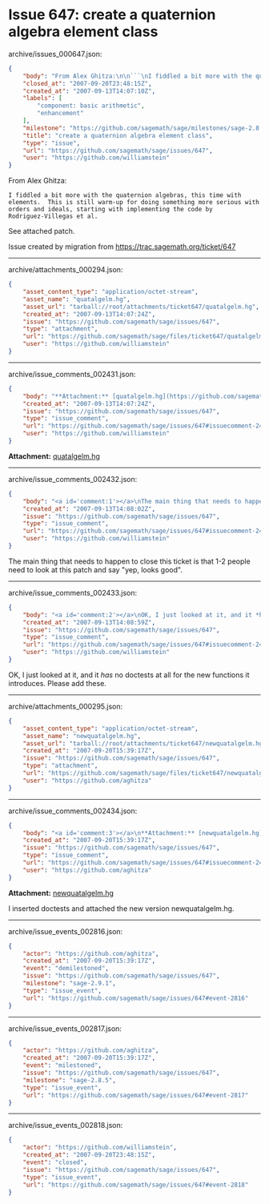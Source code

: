 # Issue 647: create a quaternion algebra element class

archive/issues_000647.json:
```json
{
    "body": "From Alex Ghitza:\n\n```\nI fiddled a bit more with the quaternion algebras, this time with\nelements.  This is still warm-up for doing something more serious with\norders and ideals, starting with implementing the code by\nRodriguez-Villegas et al.\n```\n\nSee attached patch.\n\nIssue created by migration from https://trac.sagemath.org/ticket/647\n\n",
    "closed_at": "2007-09-20T23:48:15Z",
    "created_at": "2007-09-13T14:07:10Z",
    "labels": [
        "component: basic arithmetic",
        "enhancement"
    ],
    "milestone": "https://github.com/sagemath/sage/milestones/sage-2.8.5",
    "title": "create a quaternion algebra element class",
    "type": "issue",
    "url": "https://github.com/sagemath/sage/issues/647",
    "user": "https://github.com/williamstein"
}
```
From Alex Ghitza:

```
I fiddled a bit more with the quaternion algebras, this time with
elements.  This is still warm-up for doing something more serious with
orders and ideals, starting with implementing the code by
Rodriguez-Villegas et al.
```

See attached patch.

Issue created by migration from https://trac.sagemath.org/ticket/647





---

archive/attachments_000294.json:
```json
{
    "asset_content_type": "application/octet-stream",
    "asset_name": "quatalgelm.hg",
    "asset_url": "tarball://root/attachments/ticket647/quatalgelm.hg",
    "created_at": "2007-09-13T14:07:24Z",
    "issue": "https://github.com/sagemath/sage/issues/647",
    "type": "attachment",
    "url": "https://github.com/sagemath/sage/files/ticket647/quatalgelm.hg",
    "user": "https://github.com/williamstein"
}
```



---

archive/issue_comments_002431.json:
```json
{
    "body": "**Attachment:** [quatalgelm.hg](https://github.com/sagemath/sage/files/ticket647/quatalgelm.hg)",
    "created_at": "2007-09-13T14:07:24Z",
    "issue": "https://github.com/sagemath/sage/issues/647",
    "type": "issue_comment",
    "url": "https://github.com/sagemath/sage/issues/647#issuecomment-2431",
    "user": "https://github.com/williamstein"
}
```

**Attachment:** [quatalgelm.hg](https://github.com/sagemath/sage/files/ticket647/quatalgelm.hg)



---

archive/issue_comments_002432.json:
```json
{
    "body": "<a id='comment:1'></a>\nThe main thing that needs to happen to close this ticket is that 1-2 people need to look at this patch\nand say \"yep, looks good\".",
    "created_at": "2007-09-13T14:08:02Z",
    "issue": "https://github.com/sagemath/sage/issues/647",
    "type": "issue_comment",
    "url": "https://github.com/sagemath/sage/issues/647#issuecomment-2432",
    "user": "https://github.com/williamstein"
}
```

<a id='comment:1'></a>
The main thing that needs to happen to close this ticket is that 1-2 people need to look at this patch
and say "yep, looks good".



---

archive/issue_comments_002433.json:
```json
{
    "body": "<a id='comment:2'></a>\nOK, I just looked at it, and it *has* no doctests at all for the new functions it introduces.  Please add these.",
    "created_at": "2007-09-13T14:08:59Z",
    "issue": "https://github.com/sagemath/sage/issues/647",
    "type": "issue_comment",
    "url": "https://github.com/sagemath/sage/issues/647#issuecomment-2433",
    "user": "https://github.com/williamstein"
}
```

<a id='comment:2'></a>
OK, I just looked at it, and it *has* no doctests at all for the new functions it introduces.  Please add these.



---

archive/attachments_000295.json:
```json
{
    "asset_content_type": "application/octet-stream",
    "asset_name": "newquatalgelm.hg",
    "asset_url": "tarball://root/attachments/ticket647/newquatalgelm.hg",
    "created_at": "2007-09-20T15:39:17Z",
    "issue": "https://github.com/sagemath/sage/issues/647",
    "type": "attachment",
    "url": "https://github.com/sagemath/sage/files/ticket647/newquatalgelm.hg",
    "user": "https://github.com/aghitza"
}
```



---

archive/issue_comments_002434.json:
```json
{
    "body": "<a id='comment:3'></a>\n**Attachment:** [newquatalgelm.hg](https://github.com/sagemath/sage/files/ticket647/newquatalgelm.hg)\n\nI inserted doctests and attached the new version newquatalgelm.hg.",
    "created_at": "2007-09-20T15:39:17Z",
    "issue": "https://github.com/sagemath/sage/issues/647",
    "type": "issue_comment",
    "url": "https://github.com/sagemath/sage/issues/647#issuecomment-2434",
    "user": "https://github.com/aghitza"
}
```

<a id='comment:3'></a>
**Attachment:** [newquatalgelm.hg](https://github.com/sagemath/sage/files/ticket647/newquatalgelm.hg)

I inserted doctests and attached the new version newquatalgelm.hg.



---

archive/issue_events_002816.json:
```json
{
    "actor": "https://github.com/aghitza",
    "created_at": "2007-09-20T15:39:17Z",
    "event": "demilestoned",
    "issue": "https://github.com/sagemath/sage/issues/647",
    "milestone": "sage-2.9.1",
    "type": "issue_event",
    "url": "https://github.com/sagemath/sage/issues/647#event-2816"
}
```



---

archive/issue_events_002817.json:
```json
{
    "actor": "https://github.com/aghitza",
    "created_at": "2007-09-20T15:39:17Z",
    "event": "milestoned",
    "issue": "https://github.com/sagemath/sage/issues/647",
    "milestone": "sage-2.8.5",
    "type": "issue_event",
    "url": "https://github.com/sagemath/sage/issues/647#event-2817"
}
```



---

archive/issue_events_002818.json:
```json
{
    "actor": "https://github.com/williamstein",
    "created_at": "2007-09-20T23:48:15Z",
    "event": "closed",
    "issue": "https://github.com/sagemath/sage/issues/647",
    "type": "issue_event",
    "url": "https://github.com/sagemath/sage/issues/647#event-2818"
}
```
